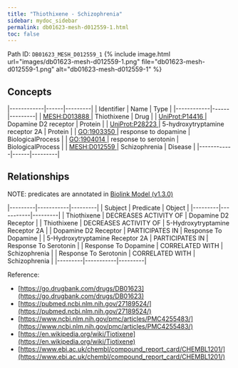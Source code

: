 ```yaml
---
title: "Thiothixene - Schizophrenia"
sidebar: mydoc_sidebar
permalink: db01623-mesh-d012559-1.html
toc: false 
---
```



Path ID: `DB01623_MESH_D012559_1`
{% include image.html url="images/db01623-mesh-d012559-1.png" file="db01623-mesh-d012559-1.png" alt="db01623-mesh-d012559-1" %}

## Concepts

|------------|------|---------|
| Identifier | Name | Type    |
|------------|------|---------|
| <a href="https://identifiers.org/MESH:D013888">MESH:D013888 </a> | Thiothixene | Drug |
| <a href="https://identifiers.org/UniProt:P14416">UniProt:P14416 </a> | Dopamine D2 receptor | Protein |
| <a href="https://identifiers.org/UniProt:P28223">UniProt:P28223 </a> | 5-hydroxytryptamine receptor 2A | Protein |
| <a href="https://identifiers.org/GO:1903350">GO:1903350 </a> | response to dopamine | BiologicalProcess |
| <a href="https://identifiers.org/GO:1904014">GO:1904014 </a> | response to serotonin | BiologicalProcess |
| <a href="https://identifiers.org/MESH:D012559">MESH:D012559 </a> | Schizophrenia | Disease |
|------------|------|---------|

## Relationships


NOTE: predicates are annotated in <a href="https://github.com/biolink/biolink-model/releases/tag/v1.3.0">Biolink Model (v1.3.0)</a>

|---------|-----------|---------|
| Subject | Predicate | Object  |
|---------|-----------|---------|
| Thiothixene | DECREASES ACTIVITY OF | Dopamine D2 Receptor |
| Thiothixene | DECREASES ACTIVITY OF | 5-Hydroxytryptamine Receptor 2A |
| Dopamine D2 Receptor | PARTICIPATES IN | Response To Dopamine |
| 5-Hydroxytryptamine Receptor 2A | PARTICIPATES IN | Response To Serotonin |
| Response To Dopamine | CORRELATED WITH | Schizophrenia |
| Response To Serotonin | CORRELATED WITH | Schizophrenia |
|---------|-----------|---------|

Reference: 
  - [https://go.drugbank.com/drugs/DB01623](https://go.drugbank.com/drugs/DB01623)
  - [https://pubmed.ncbi.nlm.nih.gov/27189524/](https://pubmed.ncbi.nlm.nih.gov/27189524/)
  - [https://www.ncbi.nlm.nih.gov/pmc/articles/PMC4255483/](https://www.ncbi.nlm.nih.gov/pmc/articles/PMC4255483/)
  - [https://en.wikipedia.org/wiki/Tiotixene](https://en.wikipedia.org/wiki/Tiotixene)
  - [https://www.ebi.ac.uk/chembl/compound_report_card/CHEMBL1201/](https://www.ebi.ac.uk/chembl/compound_report_card/CHEMBL1201/)
